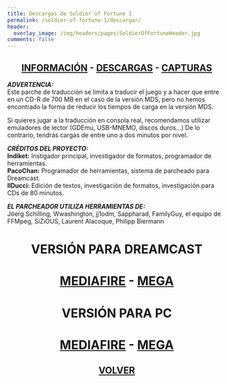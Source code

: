 ```yaml
---
title: Descargas de Soldier of Fortune 1
permalink: /soldier-of-fortune-1/descargar/
header:
  overlay_image: /img/headers/pages/SoldierOfFortuneHeader.jpg
comments: false
---
```

<h2 style="text-align: center;"><strong><a href="/soldier-of-fortune-1/informacion/">INFORMACIÓN</a> - <a href="/soldier-of-fortune-1/descargar/">DESCARGAS</a> - <a href="/soldier-of-fortune-1/capturas/">CAPTURAS</a></strong></h2>

_**ADVERTENCIA:**_  
Este parche de traducción se limita a traducir el juego y a hacer que entre en un CD-R de 700 MB en el caso de la versión MDS, pero no hemos encontrado la forma de reducir los tiempos de carga en la versión MDS.

Si quieres jugar a la traducción en consola real, recomendamos utilizar emuladores de lector (GDEmu, USB-MNEMO, discos duros...) De lo contrario, tendrás cargas de entre uno a dos minutos por nivel.

_**CRÉDITOS DEL PROYECTO:**_  
**Indiket:** Instigador principal, investigador de formatos, programador de herramientas.  
**PacoChan:** Programador de herramientas, sistema de parcheado para Dreamcast.  
**IlDucci:** Edición de textos, investigación de formatos, investigación para CDs de 80 minutos.

_**EL PARCHEADOR UTILIZA HERRAMIENTAS DE:**_  
Jöerg Schilling, Wwashington, jj1odm, Sappharad, FamilyGuy, el equipo de FFMpeg, SiZiOUS, Laurent 
Alacoque, Philipp Biermann

<h1 style="text-align: center;"><strong><a>VERSIÓN PARA DREAMCAST</a></strong></h1>

<h1 style="text-align: center;"><strong><a href="http://www.mediafire.com/file/dfb8hczbqmmy4dm/SoldierOfFortuneDC-V10.7z">MEDIAFIRE</a> - <a href="
https://mega.nz/#!dQsy1IbA!GAhiN4XWzxATwqT02jpSegRNqodBa3Az-RZv2sIDBcI">MEGA</a></strong></h1>

<h1 style="text-align: center;"><strong><a>VERSIÓN PARA PC</a></strong></h1>

<h1 style="text-align: center;"><strong><a href="http://www.mediafire.com/file/dymrq0fdy3fpcd3/SoldierOfFortunePC-V10.7z">MEDIAFIRE</a> - <a href="
https://mega.nz/#!gRNFFBCZ!ikvJdDWDhf-MI2lk8lsIMDfahXx6ul9qzyi8_CXoNxo">MEGA</a></strong></h1>

<h2 style="text-align: center;"><a href="/soldier-of-fortune-1/"><strong>VOLVER</strong></a></h2>



